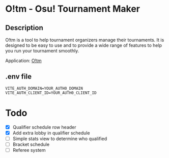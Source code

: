 # O!tm - Osu! Tournament Maker

## Description

O!tm is a tool to help tournament organizers manage their tournaments. It is designed to be easy to use and to provide a wide range of features to help you run your tournament smoothly.

Application: [O!tm](https://osu-tm.vercel.app)

## .env file

```
VITE_AUTH_DOMAIN=YOUR_AUTH0_DOMAIN
VITE_AUTH_CLIENT_ID=YOUR_AUTH0_CLIENT_ID

```

# Todo

- [x] Qualifier schedule row header
- [x] Add extra lobby in qualifier schedule
- [ ] Simple stats view to determine who qualified
- [ ] Bracket schedule
- [ ] Referee system
